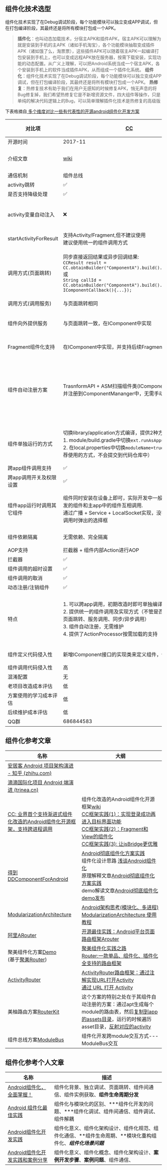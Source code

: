 ## 组件化技术选型

组件化技术实现了在Debug调试阶段，每个功能模块可以独立变成APP调试，但在打包编译阶段，其最终还是将所有模块打包成一个APK。

>**插件化**：也叫动态加载技术，分宿主APK和插件APK，宿主APK可以理解为就是安装到手机的主APK（诸如手机淘宝），各个功能模块抽取变成插件APK（诸如饿了么，淘票票），这些插件APK可以随着宿主APK一起编译打包安装到手机上，也可以变成远程APK放在服务器，按需下载安装，实现功能的动态配置。从广义上理解，可以把Android系统当成一个宿主APK，各个安装到手机上的软件当成插件APK，从而组成一个插件化系统。
>**组件化**：组件化技术实现了在Debug调试阶段，每个功能模块可以独立变成APP调试，但在打包编译阶段，其最终还是将所有模块打包成一个APK。
>**热修复**：热修复技术有助于我们在用户无感知的时候修复APK，悄无声息的将Bug修复掉，我们希望热修复它是不新增资源文件，四大组件等操作，只是单纯的解决代码逻辑上的Bug，可以简单理解插件化技术是热修复的高级版

下表格摘自[ 多个维度对比一些有代表性的开源android组件化开发方案](https://github.com/luckybilly/AndroidComponentizeLibs)

| 对比项                    | [CC](https://github.com/luckybilly/CC)                       | [得到DDComponentForAndroid](https://github.com/luojilab/DDComponentForAndroid) | [ModularizationArchitecture](https://github.com/SpinyTech/ModularizationArchitecture) | [阿里Arouter](https://github.com/alibaba/Arouter)<br>(网上很多组件化方案的路由引擎，如[AndroidModulePattern](https://github.com/guiying712/AndroidModulePattern)) | 聚美组件化方案<br>（基于[聚美Router](https://github.com/JumeiRdGroup/Router)） | [ActivityRouter](https://github.com/mzule/ActivityRouter)    |
| ------------------------- | ------------------------------------------------------------ | ------------------------------------------------------------ | ------------------------------------------------------------ | ------------------------------------------------------------ | ------------------------------------------------------------ | ------------------------------------------------------------ |
| 开源时间                  | 2017-11                                                      | 2017-9                                                       | 2017-1                                                       | 2016-12                                                      | 2016-9                                                       | 2016-4                                                       |
| 介绍文章                  | [wiki](https://github.com/luckybilly/CC/wiki)                | [Android彻底组件化方案实践](https://www.jianshu.com/p/1b1d77f58e84) | [Android架构思考(模块化、多进程)](http://blog.spinytech.com/2016/12/28/android_modularization/) | [开源最佳实践：Android平台页面路由框架Arouter](https://yq.aliyun.com/articles/71687?spm=5176.100240.searchblog.7.8os9Go) | [聚美组件化实践之路](https://juejin.im/post/5a4b4425518825128654eef4) | [ActivityRouter路由框架：通过注解实现URL打开Activity](https://joyrun.github.io/2016/08/01/ActivityRouter/) |
| 通信机制                  | 组件总线                                                     | 路由 + 接口下沉                                              | 组件总线                                                     | 路由 + 接口下沉                                              | 路由 + 接口下沉                                              | 路由 + 静态方法                                              |
| activity跳转              | ✅                                                            | ✅                                                            | ✅                                                            | ✅                                                            | ✅                                                            | ✅                                                            |
| 是否支持降级处理          | ✅                                                            | ❌                                                            | ✅                                                            | ✅                                                            | ✅                                                            | ✅                                                            |
| activity变量自动注入      | ❌                                                            | 1. 通过apt生成自动注入代码<br>2. 在onCreate中调用`AutowiredService.Factory.getInstance().create().autowire(this);`或者继承BaseActivity | ❌                                                            | 1. 通过apt生成解析参数的代码<br>2. 在onCreate方法中调用`ARouter.getInstance().inject(this);`实现自动注入 | ❌                                                            | ❌                                                            |
| startActivityForResult    | 支持Activity/Fragment,但不建议使用<br>建议使用统一的组件调用方式 | 仅支持Activity                                               | 仅支持Activity                                               | 仅支持Activity                                               | 支持Activity/Fragment                                        | 仅支持Activity                                               |
| 调用方式(页面跳转)        | 同步直接返回结果或异步回调结果:<br>`CCResult result = CC.obtainBuilder("ComponentA").build().call();`<br>或<br>`String callId = CC.obtainBuilder("ComponentA").build().callAsync(new IComponentCallback(){...});` | onActivityResult返回结果:<br>`UIRouter.getInstance().openUri(getActivity(), url, bundle);` | RouterResponse response = LocalRouter.getInstance(MaApplication.getMaApplication())<br>.route(MainActivity.this, RouterRequest.obtain(MainActivity.this)<br>            .domain("com.spinytech.maindemo:music")<br>            .provider("music")<br>            .action("shutdown"));<br>String temp = response.getData(); | onActivityResult返回结果:<br>`ARouter.getInstance().build("/test/activity").navigation();` | onActivityResult返回结果:<br>`Router.create(url).open(context);` | onActivityResult返回结果:<br>`Routers.open(context, url);`   |
| 调用方式(调用服务)        | 与页面跳转相同                                               | `Router.getInstance().getService(ReadBookService.class.getSimpleName())` | 与页面跳转相同                                               | `ARouter.getInstance().navigation(HelloService.class).sayHello();` | `PipeManager.get(LoginPipe.class).logout();`                 | 与页面跳转相同                                               |
| 组件向外提供服务          | 与页面跳转一致，在IComponent中实现                           | 接口下沉到base中，组件中实现接口并在IApplicationLike中添加代码注册到Router中 | 与页面跳转一致，实现一个对应的Action并在其所属的Provider中注册即可 | 接口继承IProvider并下沉到base中，组件中实现接口并通过注解来暴露服务 | 接口下沉到base中，组件中实现接口并在ApplicationDelegate中向接口管理类注册`PipeManager.register(CorePipe.class, new CorePipeImpl());` | 在静态方法上加注解来暴露服务，但不支持返回值，且参数固定位(context, bundle) |
| Fragment组件化支持        | 在IComponent中实现，并支持后续Fragment内部功能调用           | 调用服务的方式实现，未支持后续Fragment内部的功能调用         | 不支持                                                       | 调用服务的方式实现，未支持后续Fragment内部的功能调用         | 调用服务的方式实现，未支持后续Fragment内部的功能调用         | 不支持                                                       |
| 组件自动注册方案          | TrasnformAPI + ASM扫描组件类(IComponent接口实现类)并注册到ComponentMananger中，无需手动维护组件列表 | apt生成各module的路由表<br>TrasnformAPI + javassist将IApplicationLike的注册代码生成到自定义application.onCreate方法中，无需手动维护组件列表 | 未实现自动注册，<br>1. Action列表在其所属的Provider中注册<br>2. Provider在其所属的ApplicationLogic中注册<br>3. ApplicationLogic在主app的Application中注册 | 新版本(1.3.0)开始支持通过插件完成路由注册<br>1. apt生成各module的路由表<br>2. TrasnformAPI + ASM扫描路由表并注册到LogisticsCenter中，无需手动维护组件列表 | 1. apt生成各module的路由表pkg.RouterRuleCreator类<br>2. 在ComponentPackages中定义所有RouterRuleCreator的包名<br>3.在BaseApplication中反射所有的包名找到所有路由表RouterRuleCreator<br>4. 需要手动维护ComponentPackages类中的包名列表 | 1. apt生成各module的路由表<br>2. apt在application的module通过Modules注解生成RouterInit进行注册<br>3. 需要手动维护Modules注解中的组件列表 |
| 组件单独运行的方式        | 切换library/application方式编译，提供2种方式：<br>1. module/build.gradle中切换`ext.runAsApp=trueOrFalse`<br>2. 在local.properties中切换`moduleName=trueOrFalse`（推荐使用的方式，不会提交到代码仓库中） | 切换library/application方式编译，在module/gradle.properties中切换`isRunAlone=trueOrFalse` | 切换library/application方式编译，框架本身没有提供切换方式，开发者自行解决 | 切换library/application方式编译，框架本身没有提供切换方式，开发者自行解决 | 组件module始终以library方式编译，额外提供app壳子，可以按需将多个组件依赖进来一起打包。<br>好处是所有组件调试时包名相同，能满足分享及地图等第三方SDK对包名的要求 | 切换library/application方式编译，框架本身没有提供切换方式，开发者自行解决 |
| 跨app组件调用支持         | ✅                                                            | ❌                                                            | ✅                                                            | ❌                                                            | ❌                                                            | ✅                                                            |
| 跨app调用开关及权限设置   | ✅                                                            | /                                                            | ❌                                                            | /                                                            | /                                                            | ❌                                                            |
| 组件app运行时调用其它组件 | 组件同时安装在设备上即可，实际开发中一般是当前正在开发的组件和主app中的组件互相调用.<br>通过广播 + Service + LocalSocket实现，没有UrlScheme调用时弹出的选择框 | 将需要调用的组件一起打包才能调用                             | 组件同时安装在设备上即可，实际开发中一般是当前正在开发的组件和主app中的组件互相调用.<br>通过AIDL实现 | 一起打包或者通过urlScheme来统一转发                          | 将需要调用的组件一起打包才能调用                             | UrlScheme原生支持跨app调用,组件同时安装在设备上即可<br>通过中介Activity转发:RouterActivity |
| 组件依赖隔离              | 无需依赖、完全隔离                                           | 通过插件实现只在打apk包时才添加依赖，编码期间不能直接调用其它组件的代码，想知道如何实现可以戳[这里](https://github.com/luojilab/DDComponentForAndroid/blob/master/build-gradle/src/main/groovy/com.dd.buildgradle/ComBuild.groovy#L118:18) | 无需依赖、完全隔离                                           | 未隔离                                                       | 未隔离                                                       | 无需依赖、完全隔离                                           |
| AOP支持                   | 拦截器 + 组件内部Action进行AOP                               | ❌                                                            | 组件内部Action进行AOP                                        | 拦截器AOP                                                    | ❌                                                            | ❌                                                            |
| 拦截器                    | ✅                                                            | ❌                                                            | ❌                                                            | ✅                                                            | ✅                                                            | ❌                                                            |
| 组件调用的超时设置        | ✅                                                            | ❌                                                            | ❌                                                            | ❌                                                            | ❌                                                            | ❌                                                            |
| 组件调用的取消            | ✅                                                            | ❌                                                            | ❌                                                            | ❌                                                            | ❌                                                            | ❌                                                            |
| 动态注册/注销组件         | ✅                                                            | ✅                                                            | ❌                                                            | ❌                                                            | ❌                                                            | ❌                                                            |
| 特点                      | 1. 可以跨app调用，初期改造时即可单独编译组件运行<br>2. 提供统一的组件调用及实现方式（不管是否跨app调用、页面跳转、服务调用、同步/异步调用）<br>3. 组件自动注册，无需维护<br>4. 提供了ActionProcessor按需加载的支持 | 1. 编码期间组件依赖通过插件进行隔离，避免直接调用其它组件的代码<br>2. 提供了兼容ARouter的方案<br>3. 组件自动注册，无需维护 | 1. 可以跨app、app内跨进程调用<br>2. 组件运行在各自进程中，单独运行与联合打包切换时需要修改进程名称<br>3. 组件需指定同步实现还是异步实现，调用组件时统一拿到RouterResponse作为返回值，可以自行决定同步还是异步方式调用RouterResponse.getData()来获取结果，但异步获取时需要自己维护线程 | 1. 阿里出品，使用者众多，QQ群里交流比较活跃<br>2. 支持分级按需加载 <br>3. 是一个路由框架，并不是完整的组件化方案，可作为组件化架构的通信引擎 | 组件module可以始终以library方式编译，由统一的app壳子来安装调试，不需要切换library/application编译方式、避免了第三方SDK需要指定包名的问题、自定义权限重复导致安装冲突的问题、误操作导致apk upload到maven仓库的问题等 | 1. 业内最早的组件化支持库<br>2. 通过注解静态方法的方式暴露服务 |
| 组件定义代码侵入性        | 新增IComponent接口的实现类来定义组件，侵入性低               | 注解定义路由及参数自动注入，侵入性高                         | 新增接口实现类，侵入性低                                     | 注解定义路由及参数自动注入，侵入性高                         | 注解定义路由，侵入性高                                       | 注解定义路由，侵入性高                                       |
| 组件调用代码侵入性        | 高                                                           | 高                                                           | 高                                                           | 高                                                           | 高                                                           | 高                                                           |
| 混淆配置                  | 无                                                           | 所有下沉接口、框架中相关接口的实现类等                       | `-dontwarn com.spinytech.**`                                 | 框架中的所有类及框架相关接口的实现类                         | 所有RouterRuleCreator类                                      | 框架中的所有类                                               |
| 老项目改造成本评估        | 低                                                           | 一般                                                         | 高                                                           | 一般                                                         | 高                                                           | 低                                                           |
| 方案使用的学习成本评估    | 低                                                           | 一般                                                         | 高                                                           | 一般                                                         | 一般                                                         | 一般                                                         |
| 后续维护成本评估          | 低                                                           | 一般                                                         | 高                                                           | 低                                                           | 一般                                                         | 一般                                                         |
| QQ群                      | 686844583                                                    | 693097923                                                    | 无                                                           | 592278657 / 336755078                                        | 108895031                                                    | 无                                                           |

## 组件化参考文章

| 名称                                                         | 大纲                                                         |
| ------------------------------------------------------------ | ------------------------------------------------------------ |
| [安居客 Android 项目架构演进 - 知乎 (zhihu.com)](https://zhuanlan.zhihu.com/p/25420181) |                                                              |
| [滴滴国际化项目 Android 端演进 (trinea.cn)](https://www.trinea.cn/android/didi-internationalization-android-evolution/) |                                                              |
| [CC: 业界首个支持渐进式组件化改造的Android组件化开源框架，支持跨进程调用](https://github.com/luckybilly/CC) | 组件化改造的Android组件化开源框架[wiki](https://github.com/luckybilly/CC/wiki)<br/>[CC框架实践(1)：实现登录成功再进入目标界面功能](https://github.com/luckybilly/CC/wiki/CC%E6%A1%86%E6%9E%B6%E5%AE%9E%E8%B7%B5(1)%EF%BC%9A%E5%AE%9E%E7%8E%B0%E7%99%BB%E5%BD%95%E6%88%90%E5%8A%9F%E5%86%8D%E8%BF%9B%E5%85%A5%E7%9B%AE%E6%A0%87%E7%95%8C%E9%9D%A2%E5%8A%9F%E8%83%BD)<br/>[CC框架实践(2)：Fragment和View的组件化](https://github.com/luckybilly/CC/wiki/CC%E6%A1%86%E6%9E%B6%E5%AE%9E%E8%B7%B5(2)%EF%BC%9AFragment%E5%92%8CView%E7%9A%84%E7%BB%84%E4%BB%B6%E5%8C%96)<br/>[CC框架实践(3): 让jsBridge更优雅](https://github.com/luckybilly/CC/wiki/CC%E6%A1%86%E6%9E%B6%E5%AE%9E%E8%B7%B5(3):-%E8%AE%A9jsBridge%E6%9B%B4%E4%BC%98%E9%9B%85) |
| [得到DDComponentForAndroid](https://github.com/luojilab/DDComponentForAndroid) | [Android彻底组件化方案实践](https://www.jianshu.com/p/1b1d77f58e84)<br/>组件化设计思路 [浅谈Android组件化](https://mp.weixin.qq.com/s/RAOjrpie214w0byRndczmg)<br/>原理解释文章[Android彻底组件化方案实践](http://www.jianshu.com/p/1b1d77f58e84)<br/>demo解读文章[Android彻底组件化demo发布](http://www.jianshu.com/p/59822a7b2fad) |
| [ModularizationArchitecture](https://github.com/SpinyTech/ModularizationArchitecture) | [Android架构思考(模块化、多进程)](http://blog.spinytech.com/2016/12/28/android_modularization/)<BR>[ModularizationArchitecture 使用教程](http://blog.spinytech.com/2017/02/01/ma_get_start_cn/) |
| [阿里ARouter](https://github.com/alibaba/ARouter)            | [开源最佳实践：Android平台页面路由框架Arouter](https://yq.aliyun.com/articles/71687?spm=5176.100240.searchblog.7.8os9Go) |
| 聚美组件化方案[Demo](https://github.com/yjfnypeu/AndroidComponent)<br>(基于[聚美Router](https://github.com/JumeiRdGroup/Router)) | [聚美组件化实践之路](https://juejin.im/post/5a4b4425518825128654eef4)<BR>[Router:一款单品、组件化、插件化全支持的路由框架](https://juejin.im/post/5a37771f6fb9a0450e7636e0) |
| [ActivityRouter](https://github.com/mzule/ActivityRouter)    | [ActivityRouter路由框架：通过注解实现URL打开Activity](https://joyrun.github.io/2016/08/01/ActivityRouter/)<br/>[通过 URL 打开 Activity](https://mzule.github.io/2016/04/11/%E9%80%9A%E8%BF%87URL%E6%89%93%E5%BC%80Activity/) |
| 美柚路由方案[RouterKit](https://github.com/gybin02/RouterKit) | 这个方案的特别之处在于其组件自动注册的方案：通过apt生成每个module的路由表，然后[复制到app的assets目录](https://github.com/gybin02/RouterKit/blob/master/app/build.gradle#L60:1)，运行的时候遍历asset目录，[反射对应的activity](https://github.com/gybin02/RouterKit/blob/master/jet_router/src/main/java/com/meiyou/router/Router.java#L322:17) |
| 组件总线方案[ModuleBus](https://github.com/cangwang/ModuleBus) | 组件化开发跨module交互方式---ModuleBus交互                   |

## 组件化参考个人文章

| 名称                                                         | 描述                                                         |
| ------------------------------------------------------------ | ------------------------------------------------------------ |
| [Android组件化，全面掌握！](https://juejin.cn/post/6881116198889586701) | 组件化背景、独立调试、页面跳转、组件间通信、组件实例获取、**组件生命周期分发** |
| [Android 组件化最佳实践 ](https://juejin.cn/post/6844903649102004231#heading-19) | 组件化与模块化的区别、***组件化开发的问题、***组件化调试、组件间通信、组件调试、组件解耦 |
| [Android组件化开发实践](https://www.jianshu.com/p/d0f5cf304fa4) | 组件化意义、组件化架构设计、组件化规范、组件化通信、**组件生命周期、**模块化重构组件化、***组件化场景问题*** |
| [Android组件化开发实践和案例分享](https://juejin.cn/post/6844903765565243400) | 组件化意义、组件化概念、组件化架构设计、**案例开发步骤**、**案例问题**、组件通信、 |

